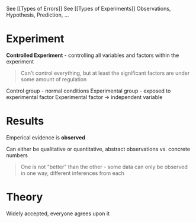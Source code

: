 See [[Types of Errors]]
See [[Types of Experiments]]
Observations, Hypothesis, Prediction, ... 
# Experiment

**Controlled Experiment** - controlling all variables and factors within the experiment

> Can't control everything, but at least the significant factors are under some amount of regulation

Control group - normal conditions
Experimental group - exposed to experimental factor
Experimental factor -> independent variable

# Results 

Emperical evidence is **observed**

Can either be qualitative or quantitative, abstract observations vs. concrete numbers

> One is not "better" than the other - some data can only be observed in one way, different inferences from each


# Theory

Widely accepted, everyone agrees upon it